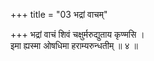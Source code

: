 +++
title = "03 भद्रां वाचम्"

+++
भद्रां वाचं शिवं चक्षुर्मरुद्युताय कृण्मसि ।  
इमा ह्यस्मा ओषधिमा हराम्यरुन्धतीम् ॥ ४ ॥